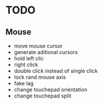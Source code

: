 # TODO
## Mouse
* move mouse cursor
* generate aditional cursors
* hold left clic
* right click
* double click instead of single click
* lock rand mouse axis
* fake lag
* change touchepad orientation
* change touchepad split

##
